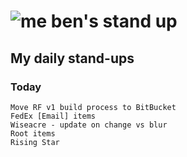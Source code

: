 # ![me](https://avatars2.githubusercontent.com/u/5232044?s=50&v=4) ben's stand up

## My daily stand-ups
 
### Today

    Move RF v1 build process to BitBucket
    FedEx [Email] items
    Wiseacre - update on change vs blur
    Root items
    Rising Star

